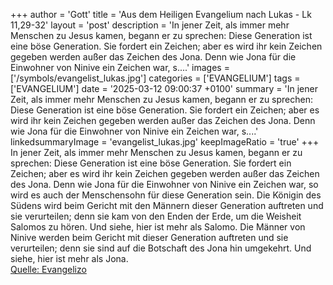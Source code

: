 +++
author = 'Gott'
title = 'Aus dem Heiligen Evangelium nach Lukas - Lk 11,29-32'
layout = 'post'
description = 'In jener Zeit, als immer mehr Menschen zu Jesus kamen, begann er zu sprechen: Diese Generation ist eine böse Generation. Sie fordert ein Zeichen; aber es wird ihr kein Zeichen gegeben werden außer das Zeichen des Jona. Denn wie Jona für die Einwohner von Ninive ein Zeichen war, s....'
images = ['/symbols/evangelist_lukas.jpg']
categories = ['EVANGELIUM']
tags = ['EVANGELIUM']
date = '2025-03-12 09:00:37 +0100'
summary = 'In jener Zeit, als immer mehr Menschen zu Jesus kamen, begann er zu sprechen: Diese Generation ist eine böse Generation. Sie fordert ein Zeichen; aber es wird ihr kein Zeichen gegeben werden außer das Zeichen des Jona. Denn wie Jona für die Einwohner von Ninive ein Zeichen war, s....'
linkedsummaryImage = 'evangelist_lukas.jpg'
keepImageRatio = 'true'
+++
In jener Zeit, als immer mehr Menschen zu Jesus kamen, begann er zu sprechen: Diese Generation ist eine böse Generation. Sie fordert ein Zeichen; aber es wird ihr kein Zeichen gegeben werden außer das Zeichen des Jona.
Denn wie Jona für die Einwohner von Ninive ein Zeichen war, so wird es auch der Menschensohn für diese Generation sein.<!--more-->
Die Königin des Südens wird beim Gericht mit den Männern dieser Generation auftreten und sie verurteilen; denn sie kam von den Enden der Erde, um die Weisheit Salomos zu hören. Und siehe, hier ist mehr als Salomo.
Die Männer von Ninive werden beim Gericht mit dieser Generation auftreten und sie verurteilen; denn sie sind auf die Botschaft des Jona hin umgekehrt. Und siehe, hier ist mehr als Jona.<br> [Quelle: Evangelizo](https://evangeliumtagfuertag.org/DE/gospel)